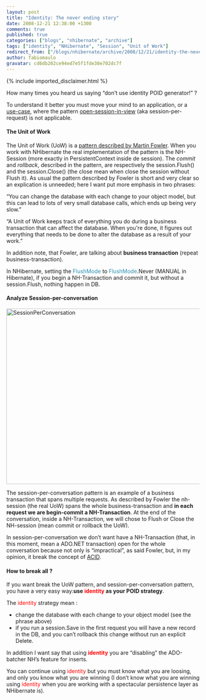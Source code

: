 ```yaml
---
layout: post
title: "Identity: The never ending story"
date: 2008-12-21 12:38:00 +1300
comments: true
published: true
categories: ["blogs", "nhibernate", "archive"]
tags: ["identity", "NHibernate", "Session", "Unit of Work"]
redirect_from: ["/blogs/nhibernate/archive/2008/12/21/identity-the-never-ending-story.aspx"]
author: fabiomaulo
gravatar: cd6db202ce94ed7e5f1fde30e702dc7f
---
```

{% include imported_disclaimer.html %}
<p>How many times you heard us saying &ldquo;don&rsquo;t use identity POID generator!&rdquo; ?</p>
<p>To understand it better you must move your mind to an application, or a <a href="http://en.wikipedia.org/wiki/Use_case">use-case</a>, where the pattern <a href="http://www.hibernate.org/43.html">open-session-in-view</a> (aka session-per-request) is not applicable.</p>
<h4>The Unit of Work</h4>
<p>The Unit of Work (UoW) is a <a href="http://martinfowler.com/eaaCatalog/unitOfWork.html">pattern described by Martin Fowler</a>. When you work with NHibernate the real implementation of the pattern is the NH-Session (more exactly in PersistentContext inside de session). The <em>commit </em>and <em>rollback</em>, described in the pattern, are respectively the session.Flush() and the session.Close() (the close mean when close the session without Flush it). As usual the pattern described by Fowler is short and very clear so an explication is unneeded; here I want put more emphasis in two phrases:</p>
<p>&ldquo;You can change the database with each change to your object model, but this can lead to lots of very small database calls, which ends up being very slow.&rdquo; </p>
<p>&ldquo;A Unit of Work keeps track of everything you do during a business transaction that can affect the database. When you're done, it figures out everything that needs to be done to alter the database as a result of your work.&rdquo;</p>
<p>In addition note, that Fowler, are talking about <strong>business transaction</strong> (repeat business-transaction).</p>
<p>In NHibernate, setting the <span style="color: #2b91af">FlushMode</span> to <span style="color: #2b91af">FlushMode</span>.Never (MANUAL in Hibernate), if you begin a NH-Transaction and commit it, but without a session.Flush, nothing happen in DB.</p>
<h4>Analyze Session-per-conversation</h4>
<p><a href="/cfs-file.ashx/__key/CommunityServer.Blogs.Components.WeblogFiles/nhibernate/SessionPerConversation_5F00_587705A2.png"><img title="SessionPerConversation" style="border-top-width: 0px; display: inline; border-left-width: 0px; border-bottom-width: 0px; border-right-width: 0px" height="458" alt="SessionPerConversation" src="/cfs-file.ashx/__key/CommunityServer.Blogs.Components.WeblogFiles/nhibernate/SessionPerConversation_5F00_thumb_5F00_7345BC5F.png" width="640" border="0" /></a> </p>
<p>The session-per-conversation pattern is an example of a business transaction that spans multiple requests. As described by Fowler the nh-session (the real UoW) spans the whole business-transaction and <strong>in each request we are begin-commit a NH-Transaction</strong>. At the end of the conversation, inside a NH-Transaction, we will chose to Flush or Close the NH-session (mean commit or rollback the UoW).</p>
<p>In session-per-conversation we don&rsquo;t want have a NH-Transaction (that, in this moment, mean a ADO.NET transaction) open for the whole conversation because not only is &ldquo;impractical&rdquo;, as said Fowler, but, in my opinion, it break the concept of <a href="http://en.wikipedia.org/wiki/ACID">ACID</a>.</p>
<h4>How to break all ?</h4>
<p>If you want break the UoW pattern, and session-per-conversation pattern, you have a very easy way:<strong>use <span style="color: #ff0000">identity</span> as your POID strategy</strong>.</p>
<p>The <span style="color: #ff0000">identity</span> strategy mean :</p>
<ul>
<li>change the database with each change to your object model (see the phrase above) </li>
<li>if you run a session.Save in the first request you will have a new record in the DB, and you can&rsquo;t rollback this change without run an explicit Delete. </li>
</ul>
<p>In addition I want say that using <strong><span style="color: #ff0000">identity</span></strong> you are &ldquo;disabling&rdquo; the ADO-batcher NH&rsquo;s feature for inserts.</p>
<p>You can continue using <span style="color: #ff0000">identity</span> but you must know what you are loosing, and only you know what you are winning (I don&rsquo;t know what you are winning using <span style="color: #ff0000">identity</span> when you are working with a spectacular persistence layer as NHibernate is). </p>
